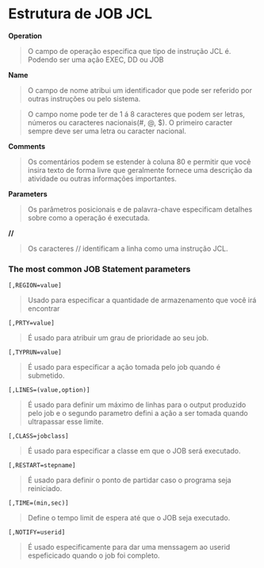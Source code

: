 # Estrutura de JOB JCL

**Operation**
> O campo de operação especifica que tipo de instrução JCL é. Podendo ser uma ação EXEC, DD ou JOB

**Name**
> O campo de nome atribui um identificador que pode ser referido por outras instruções ou pelo sistema.

> O campo nome pode ter de 1 á 8 caracteres que podem ser letras, números ou caracteres nacionais(#, @, $). O primeiro caracter sempre deve ser uma letra ou caracter nacional.

**Comments**
> Os comentários podem se estender à coluna 80 e permitir que você insira texto de forma livre que geralmente fornece uma descrição da atividade ou outras informações importantes.


**Parameters**
> Os parâmetros posicionais e de palavra-chave especificam detalhes sobre como a operação é executada.

**//**
> Os caracteres // identificam a linha como uma instrução JCL.

### The most common JOB Statement parameters

    [,REGION=value]
    
> Usado para especificar a quantidade de armazenamento que você irá encontrar

    [,PRTY=value]
    
> É usado para atribuir um grau de prioridade ao seu job.

    [,TYPRUN=value]
    
> É usado para especificar a ação tomada pelo job quando é submetido.

    [,LINES=(value,option)]
    
> É usado para definir um máximo de linhas para o output produzido pelo job e o segundo parametro defini a ação a ser tomada quando ultrapassar esse limite.

    [,CLASS=jobclass]

> É usado para especificar a classe em que o JOB será executado.

    [,RESTART=stepname]
    
> É usado para definir o ponto de partidar caso o programa seja reiniciado.

    [,TIME=(min,sec)]
    
> Define o tempo limit de espera até que o JOB seja executado.

    [,NOTIFY=userid]
    
> É usado especificamente para dar uma menssagem ao userid espeficicado quando o job foi completo.



